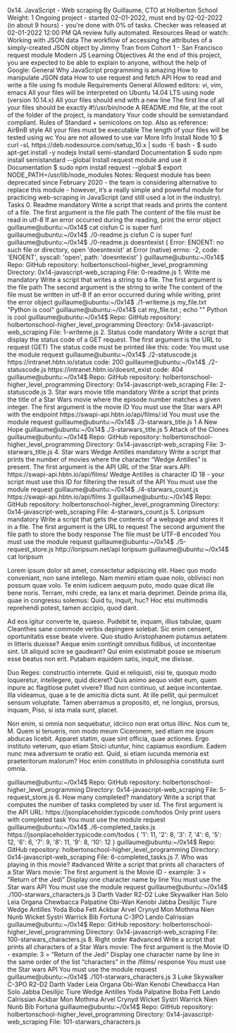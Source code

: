 <p>0x14. JavaScript - Web scraping By Guillaume, CTO at Holberton School Weight: 1 Ongoing project - started 02-01-2022, must end by 02-02-2022 (in about 9 hours) - you&apos;re done with 0% of tasks. Checker was released at 02-01-2022 12:00 PM QA review fully automated. Resources Read or watch: Working with JSON data The workflow of accessing the attributes of a simply-created JSON object by Jimmy Tran from Cohort 1 - San Francisco request module Modern JS Learning Objectives At the end of this project, you are expected to be able to explain to anyone, without the help of Google: General Why JavaScript programming is amazing How to manipulate JSON data How to use request and fetch API How to read and write a file using fs module Requirements General Allowed editors: vi, vim, emacs All your files will be interpreted on Ubuntu 14.04 LTS using node (version 10.14.x) All your files should end with a new line The first line of all your files should be exactly #!/usr/bin/node A README.md file, at the root of the folder of the project, is mandatory Your code should be semistandard compliant. Rules of Standard + semicolons on top. Also as reference: AirBnB style All your files must be executable The length of your files will be tested using wc You are not allowed to use var More Info Install Node 10 $ curl -sL https://deb.nodesource.com/setup_10.x | sudo -E bash - $ sudo apt-get install -y nodejs Install semi-standard Documentation $ sudo npm install semistandard --global Install request module and use it Documentation $ sudo npm install request --global $ export NODE_PATH=/usr/lib/node_modules Notes: Request module has been deprecated since February 2020 - the team is considering alternative to replace this module - however, it&rsquo;s a really simple and powerful module for practicing web-scraping in JavaScript (and still used a lot in the industry). Tasks 0. Readme mandatory Write a script that reads and prints the content of a file. The first argument is the file path The content of the file must be read in utf-8 If an error occurred during the reading, print the error object guillaume@ubuntu:~/0x14$ cat cisfun C is super fun! guillaume@ubuntu:~/0x14$ ./0-readme.js cisfun C is super fun! guillaume@ubuntu:~/0x14$ ./0-readme.js doesntexist { Error: ENOENT: no such file or directory, open &apos;doesntexist&apos; at Error (native) errno: -2, code: &apos;ENOENT&apos;, syscall: &apos;open&apos;, path: &apos;doesntexist&apos; } guillaume@ubuntu:~/0x14$ Repo: GitHub repository: holbertonschool-higher_level_programming Directory: 0x14-javascript-web_scraping File: 0-readme.js 1. Write me mandatory Write a script that writes a string to a file. The first argument is the file path The second argument is the string to write The content of the file must be written in utf-8 If an error occurred during while writing, print the error object guillaume@ubuntu:~/0x14$ ./1-writeme.js my_file.txt &quot;Python is cool&quot; guillaume@ubuntu:~/0x14$ cat my_file.txt ; echo &quot;&quot; Python is cool guillaume@ubuntu:~/0x14$ Repo: GitHub repository: holbertonschool-higher_level_programming Directory: 0x14-javascript-web_scraping File: 1-writeme.js 2. Status code mandatory Write a script that display the status code of a GET request. The first argument is the URL to request (GET) The status code must be printed like this: code: You must use the module request guillaume@ubuntu:~/0x14$ ./2-statuscode.js https://intranet.hbtn.io/status code: 200 guillaume@ubuntu:~/0x14$ ./2-statuscode.js https://intranet.hbtn.io/doesnt_exist code: 404 guillaume@ubuntu:~/0x14$ Repo: GitHub repository: holbertonschool-higher_level_programming Directory: 0x14-javascript-web_scraping File: 2-statuscode.js 3. Star wars movie title mandatory Write a script that prints the title of a Star Wars movie where the episode number matches a given integer. The first argument is the movie ID You must use the Star wars API with the endpoint https://swapi-api.hbtn.io/api/films/:id You must use the module request guillaume@ubuntu:~/0x14$ ./3-starwars_title.js 1 A New Hope guillaume@ubuntu:~/0x14$ ./3-starwars_title.js 5 Attack of the Clones guillaume@ubuntu:~/0x14$ Repo: GitHub repository: holbertonschool-higher_level_programming Directory: 0x14-javascript-web_scraping File: 3-starwars_title.js 4. Star wars Wedge Antilles mandatory Write a script that prints the number of movies where the character &ldquo;Wedge Antilles&rdquo; is present. The first argument is the API URL of the Star wars API: https://swapi-api.hbtn.io/api/films/ Wedge Antilles is character ID 18 - your script must use this ID for filtering the result of the API You must use the module request guillaume@ubuntu:~/0x14$ ./4-starwars_count.js https://swapi-api.hbtn.io/api/films 3 guillaume@ubuntu:~/0x14$ Repo: GitHub repository: holbertonschool-higher_level_programming Directory: 0x14-javascript-web_scraping File: 4-starwars_count.js 5. Loripsum mandatory Write a script that gets the contents of a webpage and stores it in a file. The first argument is the URL to request The second argument the file path to store the body response The file must be UTF-8 encoded You must use the module request guillaume@ubuntu:~/0x14$ ./5-request_store.js http://loripsum.net/api loripsum guillaume@ubuntu:~/0x14$ cat loripsum</p>
<p>Lorem ipsum dolor sit amet, consectetur adipiscing elit. Haec quo modo conveniant, non sane intellego. Nam memini etiam quae nolo, oblivisci non possum quae volo. Te enim iudicem aequum puto, modo quae dicat ille bene noris. Terram, mihi crede, ea lanx et maria deprimet. Deinde prima illa, quae in congressu solemus: Quid tu, inquit, huc? Hoc etsi multimodis reprehendi potest, tamen accipio, quod dant.</p>
<p>Ad eos igitur converte te, quaeso. Pudebit te, inquam, illius tabulae, quam Cleanthes sane commode verbis depingere solebat. Sic enim censent, oportunitatis esse beate vivere. Quo studio Aristophanem putamus aetatem in litteris duxisse? Aeque enim contingit omnibus fidibus, ut incontentae sint. Ut aliquid scire se gaudeant? Qui enim existimabit posse se miserum esse beatus non erit. Putabam equidem satis, inquit, me dixisse.</p>
<p>Duo Reges: constructio interrete. Quid ei reliquisti, nisi te, quoquo modo loqueretur, intellegere, quid diceret? Quis animo aequo videt eum, quem inpure ac flagitiose putet vivere? Illud non continuo, ut aeque incontentae. Illa videamus, quae a te de amicitia dicta sunt. At ille pellit, qui permulcet sensum voluptate. Tamen aberramus a proposito, et, ne longius, prorsus, inquam, Piso, si ista mala sunt, placet.</p>
<p>Non enim, si omnia non sequebatur, idcirco non erat ortus illinc. Nos cum te, M. Quem si tenueris, non modo meum Ciceronem, sed etiam me ipsum abducas licebit. Apparet statim, quae sint officia, quae actiones. Ergo instituto veterum, quo etiam Stoici utuntur, hinc capiamus exordium. Eadem nunc mea adversum te oratio est. Quid, si etiam iucunda memoria est praeteritorum malorum? Hoc enim constituto in philosophia constituta sunt omnia.</p>
<p>guillaume@ubuntu:~/0x14$ Repo: GitHub repository: holbertonschool-higher_level_programming Directory: 0x14-javascript-web_scraping File: 5-request_store.js 6. How many completed? mandatory Write a script that computes the number of tasks completed by user id. The first argument is the API URL: https://jsonplaceholder.typicode.com/todos Only print users with completed task You must use the module request guillaume@ubuntu:~/0x14$ ./6-completed_tasks.js https://jsonplaceholder.typicode.com/todos { &apos;1&apos;: 11, &apos;2&apos;: 8, &apos;3&apos;: 7, &apos;4&apos;: 6, &apos;5&apos;: 12, &apos;6&apos;: 6, &apos;7&apos;: 9, &apos;8&apos;: 11, &apos;9&apos;: 8, &apos;10&apos;: 12 } guillaume@ubuntu:~/0x14$ Repo: GitHub repository: holbertonschool-higher_level_programming Directory: 0x14-javascript-web_scraping File: 6-completed_tasks.js 7. Who was playing in this movie? #advanced Write a script that prints all characters of a Star Wars movie: The first argument is the Movie ID - example: 3 = &ldquo;Return of the Jedi&rdquo; Display one character name by line You must use the Star wars API You must use the module request guillaume@ubuntu:~/0x14$ ./100-starwars_characters.js 3 Darth Vader R2-D2 Luke Skywalker Han Solo Leia Organa Chewbacca Palpatine Obi-Wan Kenobi Jabba Desilijic Tiure Wedge Antilles Yoda Boba Fett Ackbar Arvel Crynyd Mon Mothma Nien Nunb Wicket Systri Warrick Bib Fortuna C-3PO Lando Calrissian guillaume@ubuntu:~/0x14$ Repo: GitHub repository: holbertonschool-higher_level_programming Directory: 0x14-javascript-web_scraping File: 100-starwars_characters.js 8. Right order #advanced Write a script that prints all characters of a Star Wars movie: The first argument is the Movie ID - example: 3 = &ldquo;Return of the Jedi&rdquo; Display one character name by line in the same order of the list &ldquo;characters&rdquo; in the /films/ response You must use the Star wars API You must use the module request guillaume@ubuntu:~/0x14$ ./101-starwars_characters.js 3 Luke Skywalker C-3PO R2-D2 Darth Vader Leia Organa Obi-Wan Kenobi Chewbacca Han Solo Jabba Desilijic Tiure Wedge Antilles Yoda Palpatine Boba Fett Lando Calrissian Ackbar Mon Mothma Arvel Crynyd Wicket Systri Warrick Nien Nunb Bib Fortuna guillaume@ubuntu:~/0x14$ Repo: GitHub repository: holbertonschool-higher_level_programming Directory: 0x14-javascript-web_scraping File: 101-starwars_characters.js&nbsp;</p>
